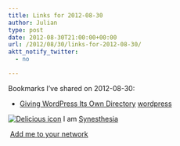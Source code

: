 ```yaml
---
title: Links for 2012-08-30
author: Julian
type: post
date: 2012-08-30T21:00:00+00:00
url: /2012/08/30/links-for-2012-08-30/
aktt_notify_twitter:
  - no

---
```

Bookmarks I&#8217;ve shared on 2012-08-30:

  * [Giving WordPress Its Own Directory][1] 
    [wordpress][2] </li> </ul> 
    
    <p class="deliciouslink">
      <a href="https://del.icio.us/synesthesia" title="See all my bookmarks on del.icio.us"><img src="https://www.synesthesia.co.uk/images/deliciousicon.jpg" alt="Delicious icon" /></a>&nbsp;I am <a href="https://del.icio.us/synesthesia" title="See all my bookmarks on del.icio.us">Synesthesia</a>
    </p>
    
    <p class="deliciouslink">
      <a href="https://del.icio.us/network?add=synesthesia" title="Add me to your del.icio.us network"><img src="https://www.synesthesia.co.uk/images/add.gif" alt="" /></a>&nbsp;<a href="https://del.icio.us/network?add=synesthesia" title="Add me to your del.icio.us network">Add me to your network</a>
    </p>

 [1]: https://codex.wordpress.org/Giving_WordPress_Its_Own_Directory
 [2]: https://www.delicious.com/synesthesia/wordpress
